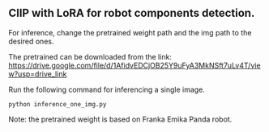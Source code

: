 ## ClIP with LoRA for robot components detection.

For inference, change the pretrained weight path and the img path to the desired ones. 

The pretrained can be downloaded from the link:
https://drive.google.com/file/d/1AfidvEDCjOB25Y9uFyA3MkNSft7uLv4T/view?usp=drive_link

Run the following command for inferencing a single image.

```
python inference_one_img.py
```

Note: the pretrained weight is based on Franka Emika Panda robot.
